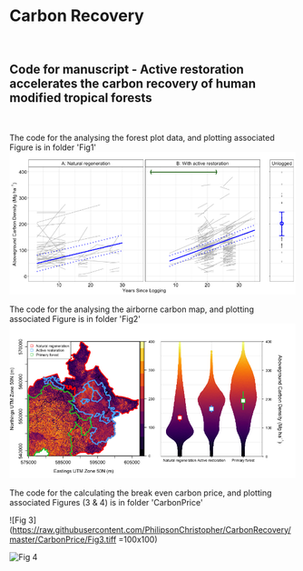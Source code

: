 # Carbon Recovery
<br>

## Code for manuscript - Active restoration accelerates the carbon recovery of human modified tropical forests
<br>


The code for the analysing the forest plot data, and plotting associated Figure is in folder 'Fig1'
![Fig 1](https://raw.githubusercontent.com/PhilipsonChristopher/CarbonRecovery/master/Fig1/Fig1.tiff)


The code for the analysing the airborne carbon map, and plotting associated Figure is in folder 'Fig2'
![Fig 2](https://raw.githubusercontent.com/PhilipsonChristopher/CarbonRecovery/master/Fig2/Fig2_lowRes.tiff)

The code for the calculating the break even carbon price, and plotting associated Figures (3 & 4) is in folder 'CarbonPrice'

![Fig 3](https://raw.githubusercontent.com/PhilipsonChristopher/CarbonRecovery/master/CarbonPrice/Fig3.tiff =100x100)

![Fig 4](https://raw.githubusercontent.com/PhilipsonChristopher/CarbonRecovery/master/CarbonPrice/Fig4.tiff)
